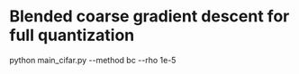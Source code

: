 # Blended coarse gradient descent for full quantization
python main_cifar.py --method bc --rho 1e-5
